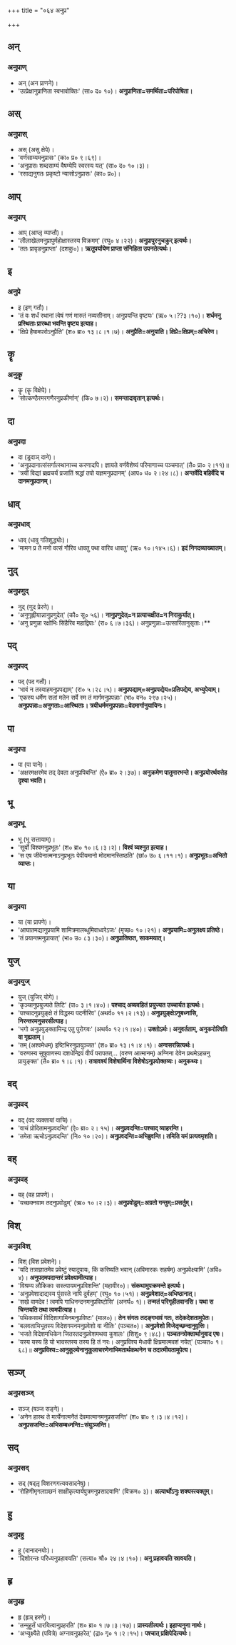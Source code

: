 +++
title = "०६४ अनुप्र"

+++

## अन्
### अनुप्राण्
- अन् (अन प्राणने)।
- 'उत्प्रेक्षानुप्राणिता स्वभावोक्तिः' (सा० द० १०)। **अनुप्राणिता=समर्थिता=परिपोषिता।**

## अस्
### अनुप्रास्
- अस् (असु क्षेपे)।
- 'वर्णसाम्यमनुप्रासः' (का० प्र० ९।६९)।
- 'अनुप्रासः शब्दसाम्यं वैषम्येपि स्वरस्य यत्' (सा० द० १०।३)।
- 'रसाद्यनुगतः प्रकृष्टो न्यासोऽनुप्रासः' (का० प्र०)।

## आप्
### अनुप्राप्
- आप् (आप्लृ व्याप्तौ)।
- 'लीलाखेलमनुप्रापुर्महोक्षास्तस्य विक्रमम्' (रघु० ४।२२)। **अनुप्रापुरनुचक्रुर् इत्यर्थः।**
- 'ततः प्रावृडनुप्राप्ता' (दशकु०)। **ऋतुपर्यायेण प्राप्ता संनिहिता उपनतेत्यर्थः।**

## इ
### अनुप्रे
- इ (इण् गतौ)।
- 'तं वः शर्धं रथानां त्वेषं गणं मारुतं नव्यसीनाम्। अनुप्रयन्ति वृष्टयः' (ऋ० ५।??३।१०)। **शर्धमनु प्रस्थिताः प्रारब्धा भवन्ति वृष्टय इत्याह।**
- 'क्षिप्रे हैषामपरोऽनुप्रैति' (श० ब्रा० १३।८।१।७)। **अनुप्रैति=अनुयाति। क्षिप्रे=क्षिप्रम्=अचिरेण।**

## कॄ
### अनुकॄ
- कॄ (कॄ विक्षेपे)।
- 'सोत्कण्ठैरमरगणैरनुप्रकीर्णान्' (कि० ७।२)। **समन्तादावृतान् इत्यर्थः।**

## दा
### अनुप्रदा
- दा (डुदाञ् दाने)।
- 'अनुप्रदानात्संसर्गात्स्थानाच्च करणादपि। ज्ञायते वर्णवैशेष्यं परिमाणाच्च पञ्चमात्' (तै० प्रा० २।११)॥
- 'त्रयीं विद्यां ब्रह्मचर्यं प्रजातिं श्रद्धां तपो यज्ञमनुप्रदानम्' (आप० ध० २।२४।८)। **अन्तर्वेदि बहिर्वेदि च दानमनुप्रदानम्।**

## धाव्
### अनुप्रधाव्
- धाव् (धावु गतिशुद्ध्योः)।
- 'मामन प्र ते मनो वत्सं गौरिव धावतु पथा वारिव धावतु' (ऋ० १०।१४५।६)। **इदं निगदव्याख्यातम्।**

## नुद्
### अनुप्रणुद्
- नुद् (णुद प्रेरणे)।
- 'अनुगृह्णीयान्नानुप्रणुदेत्' (कौ० सू० ५६)। **नानुप्रणुदेत्=न प्रत्याचक्षीत=न निराकुर्यात्।**
- 'अनु प्रणुन्ना रक्षोभिः सिंहैरिव महाद्विपाः' (रा० ६।७।३६)। अनुप्रणुन्नाः=उत्सारितानुसृताः।**

## पद्
### अनुप्रपद्
- पद् (पद गतौ)।
- 'भावं न तस्याहमनुप्रपद्याम्' (रा० ५।२८।५)। **अनुप्रपद्याम्=अनुप्रपद्येय=प्रतिपद्येय, अभ्युपेयाम्।**
- 'एकस्य धर्मेण सतां मतेन सर्वे स्म तं मार्गमनुप्रपन्नाः' (भा० वन० २९७।२५)। **अनुप्रपन्नाः=अनुगताः=आस्थिताः। त्रयीधर्ममनुप्रपन्नाः=वेदमार्गानुयायिनः।**

## पा
### अनुप्रपा
- पा (पा पाने)।
- 'अक्षरमक्षरमेव तद् देवता अनुप्रपिबन्ति' (ऐ० ब्रा० २।३७)। **अनुक्रमेण पातुमारभन्ते। अनुप्रयोरर्थवत्तेह दृश्या भवति।**

## भू
### अनुप्रभू
- भू (भू सत्तायाम्)।
- 'सूर्यो विश्वमनुप्रभूतः' (श० ब्रा० १०।६।३।२)। **विश्वं व्यश्नुत इत्याह।**
- 'स एष जीवेनात्मनाऽनुप्रभूतः पेपीयमानो मोदमानस्तिष्ठति' (छां० उ० ६।११।१)। **अनुप्रभूतः=अभितो व्याप्तः।**

## या
### अनुप्रया
- या (या प्रापणे)।
- 'आघातमद्यानुप्रयामि शामित्रमालब्धुमिवाध्वरेऽजः' (मृच्छ० १०।२१)। **अनुप्रयामि=अनुलक्ष्य प्रतिष्ठे।**
- 'तं प्रयान्तमनुप्रायात्' (भा० उ० ८३।३०)। **अनुप्रातिष्ठत, साकमयात्।**

## युज्
### अनुप्रयुज्
- युज् (युजिर् योगे)।
- 'कृञ्चानुप्रयुज्यते लिटि' (पा० ३।१।४०)। **पश्चाद् अव्यवहितं प्रयुज्यत उच्चार्यत इत्यर्थः।**
- 'पश्चादनुप्रयुङ्क्षे तं विद्धस्य पदनीरिव' (अथर्व० ११।२।१३)। **अनुप्रयुङ्क्षेऽनुबध्नासि, निरन्तरमनुसरसीत्याह।**
- 'भगो अनुप्रयुङ्क्तामिन्द्र एतु पुरोगवः' (अथर्व० १२।१।४०)। **उक्तोऽर्थः। अनुवर्तताम्, अनुकरोत्विति वा गृह्यताम्।**
- 'तम् (अश्वमेधम्) इष्टिभिरनुप्रायुञ्जत' (श० ब्रा० १३।१।४।१)। **अन्वसरन्नित्यर्थः।**
- 'वरुणस्य सुषुवाणस्य दशधेन्द्रियं वीर्यं परापतत्… (वरुण आत्मानम्) अग्निना देवेन प्रथमेऽहन्ननु प्रायुङ्क्त' (तै० ब्रा० १।८।१)। **तत्रावश्यं विशेषार्थिना विशेषोऽनुप्रयोक्तव्यः। अनुकथ्यः।**

## वद्
### अनुप्रवद्
- वद् (वद व्यक्तायां वाचि)।
- 'वाचं प्रोदितामनुप्रवदन्ति' (ऐ० ब्रा० २। १५)। **अनुप्रवदन्ति=पश्चाद् व्याहरन्ति।**
- 'तमेता ऋचोऽनुप्रवदन्ति' (नि० १०।२०)। **अनुप्रवदन्ति=अभिब्रुवन्ति। तमिति यमं प्रत्यवमृशति।**

## वह्
### अनुप्रवह्
- वह् (वह प्रापणे)।
- 'यच्छक्नवाम तदनुप्रवोढुम्' (ऋ० १०।२।३)। **अनुप्रवोढुम्=अग्रतो गन्तुम्=प्रसर्तुम्।**

## विश्
### अनुप्रविश्
- विश् (विश प्रवेशने)।
- 'यदि तत्राज्ञातमेव प्रवेष्टुं स्यादुपायः, किं करिष्यति भवान् (अविमारकः सहर्षम्) अनुप्रवेक्ष्यामि' (अवि० ४)। **अनुपदमपदान्तरं प्रवेक्ष्यामीत्याह।**
- 'विश्रम्य लौकिकाः सस्त्यायमनुप्रविशन्ति' (महावीर०)। **संकथामुपक्रमन्ते इत्यर्थः।**
- 'अनुप्रवेशादाद्यस्य पुंसस्ते नापि दुर्वहम्' (रघु० १०।५१)। **अनुप्रवेशात्=अधिष्ठानात्।**
- 'सखे वामदेव ! त्वमपि गाधिनन्दनमनुप्रविष्टोसि' (अनर्घ० १)। **तन्मतं परिगृहीतवानसि। यथा स चिन्तयति तथा त्वमपीत्याह।**
- 'पथिकसार्थं विदिशागामिनमनुप्रविष्टः' (माल०)। **तेन संगतः तदङ्गभावं गतः, तदेकदेशतामुपेतः।**
- 'बलवताभिभूतस्य विदेशगमनमनुप्रवेशो वा नीतिः' (पञ्चत०)। **अनुप्रवेशो विजेतृच्छन्दानुवृत्तिः।**
- 'भजते विदेशमधिकेन जितस्तदनुप्रवेशमथवा कुशलः' (शिशु० ९।४८)। **पञ्चतन्त्रोक्तार्थानुवाद एषः।**
- 'यस्य यस्य हि यो भावस्तस्य तस्य हि तं नरः। अनुप्रविश्य मेधावी क्षिप्रमात्मवशं नयेत्' (पञ्चत० १।६८)॥ **अनुप्रविश्य=आनुकूल्येनानुकूलाचरणेनाभिमतार्थकथनेन च तदात्मीयतामुपेत्य।**

## सञ्ज्
### अनुप्रसञ्ज्
- सञ्ज् (षञ्ज सङ्गे)।
- 'अनेन हास्थ ते मर्त्येनात्मनैतं देवमात्मानमनुप्रसजन्ति' (श० ब्रा० ९।३।४।१२)। **अनुप्रसजन्ति=अभिसम्बध्नन्ति=संयुञ्जन्ति।**

## सद्
### अनुप्रसद्
- सद् (षद्लृ विशरणगत्यवसादनेषु)।
- 'रोहिणीमृगलाञ्छनं साक्षीकृत्यार्यपुत्रमनुप्रसादयामि' (विक्रम० ३)। **अल्पार्थोऽनुः शक्यस्त्यक्तुम्।**

## हु
### अनुप्रहु
- हु (दानादनयोः)।
- 'दिशोरन्तः परिध्यनुप्रहावयति' (सत्या० श्रौ० २४।४।१०)। **अनु प्रहावयति स्रावयति।**

## हृ
### अनुप्रहृ
- हृ (हृञ् हरणे)।
- 'तन्मुहूर्तं धारयित्वानुप्रहरति' (श० ब्रा० १।७।३।१७)। **प्रास्यतीत्यर्थः। इहाप्यनुना नार्थः।**
- 'अभ्युक्ष्यैते (पवित्रे) अग्नावनुप्रहरेत्' (द्रा० गृ० १।२।१५)। **पश्चात् प्रक्षिपेदित्यर्थः।**
